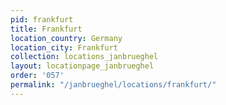 ```yaml
---
pid: frankfurt
title: Frankfurt
location_country: Germany
location_city: Frankfurt
collection: locations_janbrueghel
layout: locationpage_janbrueghel
order: '057'
permalink: "/janbrueghel/locations/frankfurt/"
---
```

